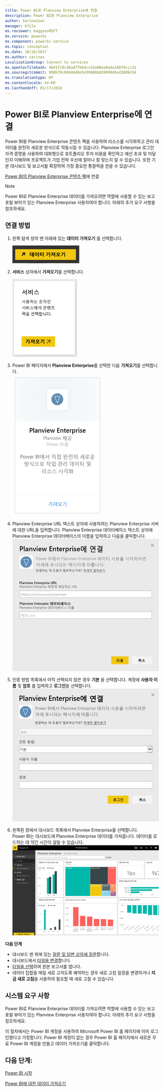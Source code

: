 ```yaml
---
title: Power BI로 Planview Enterprise에 연결
description: Power BI용 Planview Enterprise
author: SarinaJoan
manager: kfile
ms.reviewer: maggiesMSFT
ms.service: powerbi
ms.component: powerbi-service
ms.topic: conceptual
ms.date: 10/16/2017
ms.author: sarinas
LocalizationGroup: Connect to services
ms.openlocfilehash: 4641fc0c36ad7fb64cc5da08ee8eda180f4ccc31
ms.sourcegitcommit: 998b79c0dd46d0e5439888b83999945ed1809c94
ms.translationtype: HT
ms.contentlocale: ko-KR
ms.lasthandoff: 05/17/2018
---
```

# <a name="connect-to-planview-enterprise-with-power-bi"></a>Power BI로 Planview Enterprise에 연결
Power BI용 Planview Enterprise 콘텐츠 팩을 사용하여 리소스를 시각화하고 관리 데이터를 완전히 새로운 방식으로 작동시킬 수 있습니다. Planview Enterprise 로그인 자격 증명을 사용하여 대화형으로 포트폴리오 투자 비용을 확인하고 예산 초과 및 미달인지 이해하며 프로젝트가 기업 전략 우선에 얼마나 잘 맞는지 알 수 있습니다. 또한 기본 대시보드 및 보고서를 확장하여 가장 중요한 통찰력을 얻을 수 있습니다.

[Power BI의 Planview Enterprise 콘텐츠 팩](https://app.powerbi.com/getdata/services/planview-enterprise)에 연결

>[!NOTE]
>Power BI로 Planview Enterprise 데이터를 가져오려면 역할에 사용할 수 있는 보고 포털 뷰어가 있는 Planview Enterprise 사용자여야 합니다. 아래의 추가 요구 사항을 참조하세요.

## <a name="how-to-connect"></a>연결 방법
1. 왼쪽 탐색 창의 맨 아래에 있는 **데이터 가져오기** 를 선택합니다.
   
    ![](media/service-connect-to-planview/get.png)
2. **서비스** 상자에서 **가져오기**를 선택합니다.
   
    ![](media/service-connect-to-planview/services.png)
3. Power BI 페이지에서 **Planview Enterprise**를 선택한 다음 **가져오기**를 선택합니다.  
    ![](media/service-connect-to-planview/planview.png)
4. Planview Enterprise URL 텍스트 상자에 사용하려는 Planview Enterprise 서버에 대한 URL을 입력합니다. Planview Enterprise 데이터베이스 텍스트 상자에 Planview Enterprise 데이터베이스의 이름을 입력하고 다음을 클릭합니다.  
    ![](media/service-connect-to-planview/params.png)
5. 인증 방법 목록에서 아직 선택되지 않은 경우 **기본** 을 선택합니다. 계정에 **사용자 이름** 및 **암호** 를 입력하고 **로그인**을 선택합니다.  
   ![](media/service-connect-to-planview/creds.png)
6. 왼쪽된 창에서 대시보드 목록에서 Planview Enterprise를 선택합니다.  
     Power BI는 대시보드에 Planview Enterprise 데이터를 가져옵니다. 데이터를 로드하는 데 약간 시간이 걸릴 수 있습니다.  
    ![](media/service-connect-to-planview/dashboard.png)

**다음 단계**

* 대시보드 맨 위에 있는 [질문 및 답변 상자에 질문](power-bi-q-and-a.md)합니다.
* 대시보드에서 [타일을 변경](service-dashboard-edit-tile.md)합니다.
* [타일을 선택](service-dashboard-tiles.md)하여 원본 보고서를 엽니다.
* 데이터 집합을 매일 새로 고치도록 예약하는 경우 새로 고침 일정을 변경하거나 **지금 새로 고침**을 사용하여 필요할 때 새로 고칠 수 있습니다.

## <a name="system-requirements"></a>시스템 요구 사항
Power BI로 Planview Enterprise 데이터를 가져오려면 역할에 사용할 수 있는 보고 포털 뷰어가 있는 Planview Enterprise 사용자여야 합니다. 아래의 추가 요구 사항을 참조하세요.

이 절차에서는 Power BI 계정을 사용하여 Microsoft Power BI 홈 페이지에 이미 로그인했다고 가정합니다. Power BI 계정이 없는 경우 Power BI 홈 페이지에서 새로운 무료 Power BI 계정을 만들고 데이터 가져오기를 클릭합니다.

## <a name="next-steps"></a>다음 단계:

[Power BI 시작](service-get-started.md)

[Power BI에 대한 데이터 가져오기](service-get-data.md)